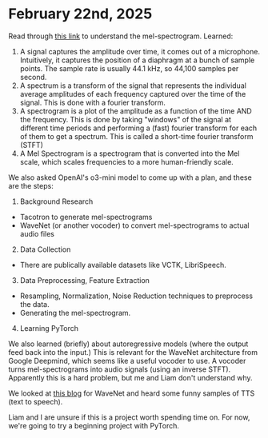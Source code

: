 # February 22nd, 2025

Read through [this link](https://medium.com/analytics-vidhya/understanding-the-mel-spectrogram-fca2afa2ce53) to understand the mel-spectrogram.
Learned:
1. A signal captures the amplitude over time, it comes out of a microphone. Intuitively, it captures the position of a diaphragm at a bunch of sample points. The sample rate is usually 44.1 kHz, so 44,100 samples per second.
2. A spectrum is a transform of the signal that represents the individual average amplitudes of each frequency captured over the time of the signal. This is done with a fourier transform.
3. A spectrogram is a plot of the amplitude as a function of the time AND the frequency. This is done by taking "windows" of the signal at different time periods and performing a (fast) fourier transform for each of them to get a spectrum. This is called a short-time fourier transform (STFT)
4. A Mel Spectrogram is a spectrogram that is converted into the Mel scale, which scales frequencies to a more human-friendly scale.

We also asked OpenAI's o3-mini model to come up with a plan, and these are the steps:
1. Background Research
- Tacotron to generate mel-spectrograms
- WaveNet (or another vocoder) to convert mel-spectrograms to actual audio files 
2. Data Collection
- There are publically available datasets like VCTK, LibriSpeech.
3. Data Preprocessing, Feature Extraction
- Resampling, Normalization, Noise Reduction techniques to preprocess the data.
- Generating the mel-spectrogram.
4. Learning PyTorch

We also learned (briefly) about autoregressive models (where the output feed back into the input.) This is relevant for the WaveNet architecture from Google Deepmind, which seems like a useful vocoder to use. A vocoder turns mel-spectrograms into audio signals (using an inverse STFT). Apparently this is a hard problem, but me and Liam don't understand why.

We looked at [this blog](https://deepmind.google/discover/blog/wavenet-a-generative-model-for-raw-audio/) for WaveNet and heard some funny samples of TTS (text to speech).

Liam and I are unsure if this is a project worth spending time on. For now, we're going to try a beginning project with PyTorch.